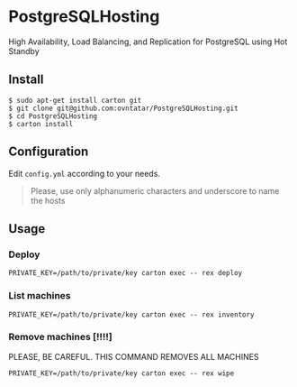 # PostgreSQLHosting

High Availability, Load Balancing, and Replication for PostgreSQL using Hot Standby

## Install 

```
$ sudo apt-get install carton git
$ git clone git@github.com:ovntatar/PostgreSQLHosting.git
$ cd PostgreSQLHosting
$ carton install 
```

## Configuration

Edit `config.yml` according to your needs. 


> Please, use only alphanumeric characters and underscore to name the hosts

## Usage

### Deploy

```
PRIVATE_KEY=/path/to/private/key carton exec -- rex deploy
```

### List machines

```
PRIVATE_KEY=/path/to/private/key carton exec -- rex inventory
```


### Remove machines [!!!!]

PLEASE, BE CAREFUL. THIS COMMAND REMOVES ALL MACHINES

```
PRIVATE_KEY=/path/to/private/key carton exec -- rex wipe
```

